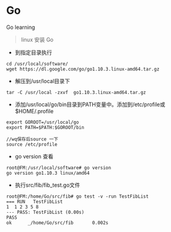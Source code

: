 # Go
Go learning

> linux 安装 Go

- 到指定目录执行 
```
cd /usr/local/software/
wget https://dl.google.com/go/go1.10.3.linux-amd64.tar.gz
```

- 解压到/usr/local目录下
```
tar -C /usr/local -zxvf  go1.10.3.linux-amd64.tar.gz
```
- 添加/usr/local/go/bin目录到PATH变量中。添加到/etc/profile或$HOME/.profile

```
export GOROOT=/usr/local/go
export PATH=$PATH:$GOROOT/bin

//wq保存后source 一下
source /etc/profile
```

- go version 查看
```
root@FM:/usr/local/software# go version
go version go1.10.3 linux/amd64
```

- 执行src/fib/fib_test.go文件
```
root@FM:/home/Go/src/fib# go test -v -run TestFibList
=== RUN   TestFibList
1  1 2 3 5 8
--- PASS: TestFibList (0.00s)
PASS
ok      _/home/Go/src/fib       0.002s
```